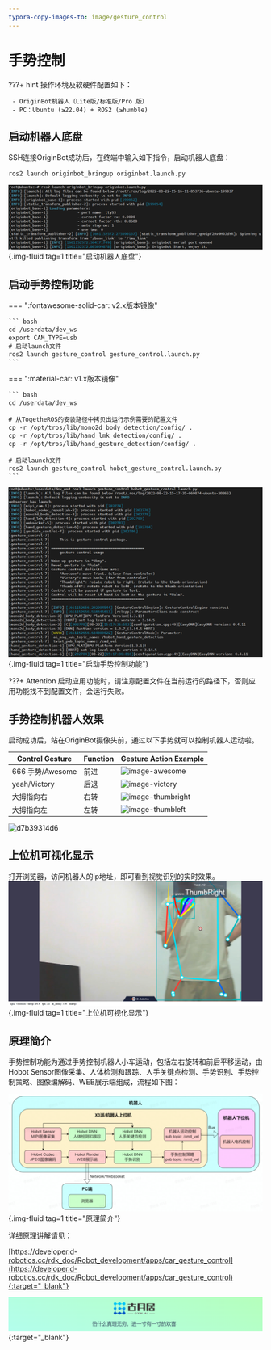 ```yaml
---
typora-copy-images-to: image/gesture_control
---
```


# **手势控制**

???+ hint
    操作环境及软硬件配置如下：
    

     - OriginBot机器人（Lite版/标准版/Pro 版）
     - PC：Ubuntu (≥22.04) + ROS2 (≥humble)



## **启动机器人底盘**

SSH连接OriginBot成功后，在终端中输入如下指令，启动机器人底盘：

```bash
ros2 launch originbot_bringup originbot.launch.py
```

![image-20220822151626109](../../assets/img/navigation/image-20220822151626109.png){.img-fluid tag=1 title="启动机器人底盘"}



## **启动手势控制功能**

=== ":fontawesome-solid-car: v2.x版本镜像"

    ``` bash
    cd /userdata/dev_ws
    export CAM_TYPE=usb
    # 启动launch文件
    ros2 launch gesture_control gesture_control.launch.py
    ```

=== ":material-car: v1.x版本镜像"

    ``` bash
    cd /userdata/dev_ws
    
    # 从TogetheROS的安装路径中拷贝出运行示例需要的配置文件
    cp -r /opt/tros/lib/mono2d_body_detection/config/ .
    cp -r /opt/tros/lib/hand_lmk_detection/config/ .
    cp -r /opt/tros/lib/hand_gesture_detection/config/ .
    
    # 启动launch文件
    ros2 launch gesture_control hobot_gesture_control.launch.py
    ```

![image-20220822151747385](../../assets/img/gesture_control/image-20220822151747385.png){.img-fluid tag=1 title="启动手势控制功能"}

???+ Attention
    启动应用功能时，请注意配置文件在当前运行的路径下，否则应用功能找不到配置文件，会运行失败。



## **手势控制机器人效果**

启动成功后，站在OriginBot摄像头前，通过以下手势就可以控制机器人运动啦。



|Control Gesture	|Function	|Gesture Action Example|
|-|-|-|
|666 手势/Awesome|	前进|	![image-awesome](https://developer.d-robotics.cc/rdk_doc/assets/images/image-awesome-a47b44f9f6d0425d7e88ec2f05b64d16.jpeg)|
|yeah/Victory|	后退|	![image-victory](https://developer.d-robotics.cc/rdk_doc/assets/images/image-victory-13c483b7b905156f2c5ced2abf0edaee.jpeg)|
|大拇指向右|	右转|	![image-thumbright](https://developer.d-robotics.cc/rdk_doc/assets/images/image-thumbright-ec85f3a3a20cd2b2944e284e318adb11.jpeg)|
|大拇指向左|	左转	|![image-thumbleft](https://developer.d-robotics.cc/rdk_doc/assets/images/image-thumbleft-dc4842190d5dcf6b2f96907125df97dd.jpeg)|


![d7b39314d6](../../assets/img/gesture_control/d7b39314d6.gif)




## **上位机可视化显示**

打开浏览器，访问机器人的ip地址，即可看到视觉识别的实时效果。
![image-20220922173203208](../../assets/img/gesture_control/Clip_2024-09-14_18-52-33.png){.img-fluid tag=1 title="上位机可视化显示"}



## **原理简介**

手势控制功能为通过手势控制机器人小车运动，包括左右旋转和前后平移运动，由Hobot Sensor图像采集、人体检测和跟踪、人手关键点检测、手势识别、手势控制策略、图像编解码、WEB展示端组成，流程如下图：

![20220922181402](../../assets/img/gesture_control/20220922181402.png){.img-fluid tag=1 title="原理简介"}

详细原理讲解请见：

[https://developer.d-robotics.cc/rdk_doc/Robot_development/apps/car_gesture_control](https://developer.d-robotics.cc/rdk_doc/Robot_development/apps/car_gesture_control){:target="_blank"}

[![图片1](../../assets/img/footer.png)](https://www.guyuehome.com/){:target="_blank"}

